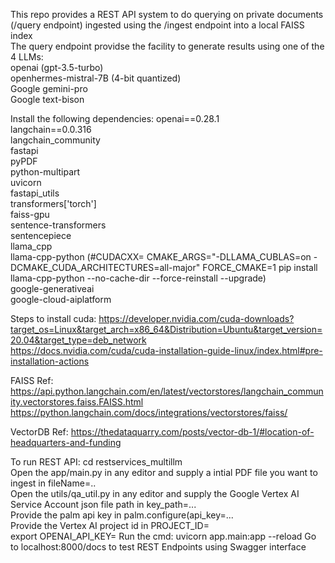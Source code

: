 This repo provides a REST API system to do querying on private documents (/query endpoint) ingested using the /ingest endpoint into a local FAISS index <br> 
The query endpoint providse the facility to generate results using one of the 4 LLMs:<br>
openai (gpt-3.5-turbo)<br>
openhermes-mistral-7B (4-bit quantized)<br>
Google gemini-pro<br>
Google text-bison<br>

Install the following dependencies:
openai==0.28.1<br>
langchain==0.0.316<br>
langchain_community<br>
fastapi<br>
pyPDF<br>
python-multipart<br>
uvicorn<br>
fastapi_utils<br>
transformers['torch']<br>
faiss-gpu<br>
sentence-transformers<br>
sentencepiece<br>
llama_cpp<br>
llama-cpp-python (#CUDACXX= CMAKE_ARGS="-DLLAMA_CUBLAS=on -DCMAKE_CUDA_ARCHITECTURES=all-major" FORCE_CMAKE=1 pip install llama-cpp-python --no-cache-dir --force-reinstall --upgrade)<br>
google-generativeai<br>
google-cloud-aiplatform<br>

Steps to install cuda: https://developer.nvidia.com/cuda-downloads?target_os=Linux&target_arch=x86_64&Distribution=Ubuntu&target_version=20.04&target_type=deb_network <br>
https://docs.nvidia.com/cuda/cuda-installation-guide-linux/index.html#pre-installation-actions<br>

FAISS Ref: https://api.python.langchain.com/en/latest/vectorstores/langchain_community.vectorstores.faiss.FAISS.html<br>
https://python.langchain.com/docs/integrations/vectorstores/faiss/ <br>

VectorDB Ref: https://thedataquarry.com/posts/vector-db-1/#location-of-headquarters-and-funding<br>

To run REST API: cd restservices_multillm<br>
Open the app/main.py in any editor and supply a intial PDF file you want to ingest in fileName=..<br>
Open the utils/qa_util.py in any editor and supply the Google Vertex AI Service Account json file path in key_path=...<br>
Provide the palm api key in palm.configure(api_key=...<br>
Provide the Vertex AI project id in PROJECT_ID=<br>
export OPENAI_API_KEY=
Run the cmd:
uvicorn app.main:app --reload
Go to localhost:8000/docs to test REST Endpoints using Swagger interface
